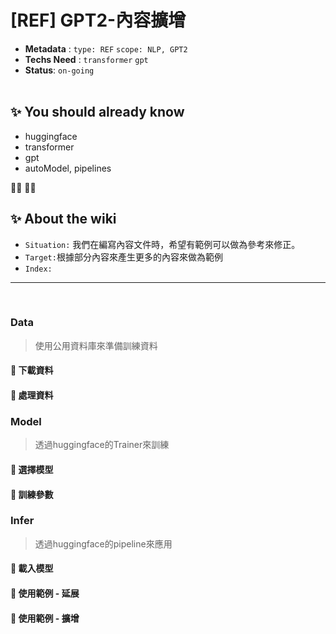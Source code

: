 # [REF] GPT2-內容擴增

- **Metadata** : `type: REF` `scope: NLP, GPT2` 
- **Techs Need** : `transformer` `gpt`
- **Status**: `on-going`
<br/><br/>

## ✨ You should already know
- huggingface
- transformer
- gpt
- autoModel, pipelines

👩‍💻 👨‍💻

## ✨ About the wiki
- `Situation:` 我們在編寫內容文件時，希望有範例可以做為參考來修正。
- `Target:`根據部分內容來產生更多的內容來做為範例
- `Index:`

---
<br>

### **Data**
> 使用公用資料庫來準備訓練資料
####  📝 下載資料
####  📝 處理資料

### **Model**
> 透過huggingface的Trainer來訓練
####  📝 選擇模型
####  📝 訓練參數


### **Infer**
> 透過huggingface的pipeline來應用
####  📝 載入模型
####  📝 使用範例 - 延展
####  📝 使用範例 - 擴增
